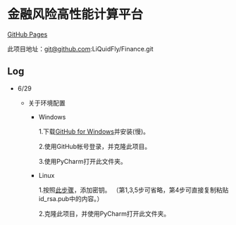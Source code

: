 # 金融风险高性能计算平台

[GitHub Pages](http://liquidfly.github.io/Finance/)

此项目地址：git@github.com:LiQuidFly/Finance.git

## Log

* 6/29

  * 关于环境配置
  
    * Windows
    
      1.下载[GitHub for Windows](https://windows.github.com/)并安装(慢)。
      
      2.使用GitHub帐号登录，并克隆此项目。
      
      3.使用PyCharm打开此文件夹。
      
    * Linux
      
      1.按照[此步骤](https://help.github.com/articles/generating-ssh-keys/#platform-linux)，添加密钥。
      （第1,3,5步可省略，第4步可直接复制粘贴id_rsa.pub中的内容。）
      
      2.克隆此项目，并使用PyCharm打开此文件夹。
    

